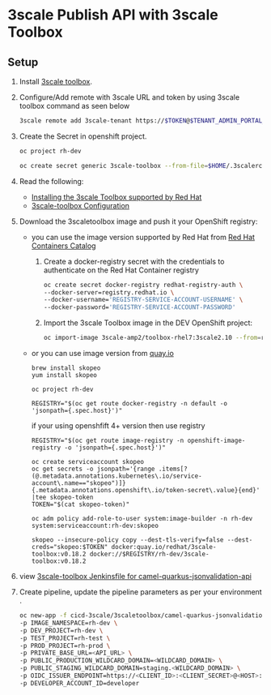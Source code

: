 # 3scale Publish API with 3scale Toolbox

## Setup

1. Install [3scale toolbox](https://github.com/3scale/3scale_toolbox_packaging).

2. Configure/Add remote with 3scale URL and token by using 3scale toolbox command as seen below

    ```zsh
    3scale remote add 3scale-tenant https://$TOKEN@$TENANT_ADMIN_PORTAL_HOSTNAME/
    ```

3. Create the Secret in openshift project.

    ```zsh
    oc project rh-dev

    oc create secret generic 3scale-toolbox --from-file=$HOME/.3scalerc.yaml
    ```

4. Read the following:

    - [Installing the 3scale Toolbox supported by Red Hat](https://access.redhat.com/documentation/en-us/red_hat_3scale_api_management/2.10/html/operating_3scale/the-threescale-toolbox#installing-the-toolbox)
    - [3scale-toolbox Configuration](https://access.redhat.com/documentation/en-us/red_hat_3scale_api_management/2.10/html/operating_3scale/api-lifecyle-toolbox-3scale#api-lifecycle-install-toolbox-3scale)

5. Download the 3scaletoolbox image and push it your OpenShift registry:

    - you can use the image version supported by Red Hat from [Red Hat Containers Catalog](https://catalog.redhat.com/software/containers/3scale-amp2/toolbox-rhel7/5d80bbe95a13461f5f050cf7)

      1. Create a docker-registry secret with the credentials to authenticate on the Red Hat Container registry
          ```zsh
          oc create secret docker-registry redhat-registry-auth \
          --docker-server=registry.redhat.io \
          --docker-username='REGISTRY-SERVICE-ACCOUNT-USERNAME' \
          --docker-password='REGISTRY-SERVICE-ACCOUNT-PASSWORD'
          ```
      2. Import the 3scale Toolbox image in the DEV OpenShift project:
          ```zsh
          oc import-image 3scale-amp2/toolbox-rhel7:3scale2.10 --from=registry.redhat.io/3scale-amp2/toolbox-rhel7:3scale2.10 --confirm
          ```
    - or you can use image version from [quay.io](https://quay.io/repository/redhat/3scale-toolbox?tag=v0.12.3&tab=tags)

        ```
        brew install skopeo
        yum install skopeo
            
        oc project rh-dev
            
        REGISTRY="$(oc get route docker-registry -n default -o 'jsonpath={.spec.host}')"  
        ```
        
        if your using openshfift 4+ version then use registry     
          
        ```
        REGISTRY="$(oc get route image-registry -n openshift-image-registry -o 'jsonpath={.spec.host}')" 
        ```  
        ```
        oc create serviceaccount skopeo
        oc get secrets -o jsonpath='{range .items[?(@.metadata.annotations.kubernetes\.io/service-account\.name=="skopeo")]}{.metadata.annotations.openshift\.io/token-secret\.value}{end}' |tee skopeo-token
        TOKEN="$(cat skopeo-token)"
            
        oc adm policy add-role-to-user system:image-builder -n rh-dev system:serviceaccount:rh-dev:skopeo
            
        skopeo --insecure-policy copy --dest-tls-verify=false --dest-creds="skopeo:$TOKEN" docker:quay.io/redhat/3scale-toolbox:v0.18.2 docker://$REGISTRY/rh-dev/3scale-toolbox:v0.18.2
        ```

6. view [3scale-toolbox Jenkinsfile for camel-quarkus-jsonvalidation-api](./3scaletoolbox/camel-quarkus-jsonvalidation-api/camel-quarkus-jsonvalidation-api_Jenkinsfile)

7. Create pipeline, update the pipeline parameters as per your environment .

    ```zsh
    oc new-app -f cicd-3scale/3scaletoolbox/camel-quarkus-jsonvalidation-api/camel-quarkus-jsonvalidation-api_pipeline-template.yaml  \
    -p IMAGE_NAMESPACE=rh-dev \
    -p DEV_PROJECT=rh-dev \
    -p TEST_PROJECT=rh-test \
    -p PROD_PROJECT=rh-prod \
    -p PRIVATE_BASE_URL=<API_URL> \
    -p PUBLIC_PRODUCTION_WILDCARD_DOMAIN=<WILDCARD_DOMAIN> \
    -p PUBLIC_STAGING_WILDCARD_DOMAIN=staging.<WILDCARD_DOMAIN> \
    -p OIDC_ISSUER_ENDPOINT=https://<CLIENT_ID>:<CLIENT_SECRET>@<HOST>:<PORT>/auth/realms/<REALM_NAME> \
    -p DEVELOPER_ACCOUNT_ID=developer
    ```